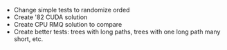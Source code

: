 * Change simple tests to randomize orded
* Create '82 CUDA solution
* Create CPU RMQ solution to compare
* Create better tests: trees with long paths, trees with one long path many short, etc.

